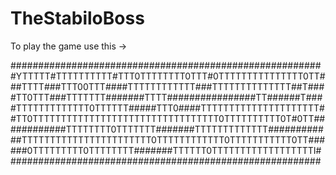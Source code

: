 # TheStabiloBoss

To play the game use this ->

########################################################
#YTTTTT#TTTTTTTTTT#TTT0TTTTTTTT0TTT#0TTTTTTTTTTTTTTT0TT#
##TTTT###TTT00TTT####TTTTTTTTTTTT###TTTTTTTTTTTTTT##T###
#TT0TTT###TTTTTTT#######TTTT################TT######T###
#TTTTTTTTTTTTT0TTTTTT#####TTT0####TTTTTTTTTTTTTTTTTTTTT#
#TT0TTTTTTTTTTTTTTTTTTTTTTTTTTTTTTTTT0TTTTTTTTTT0T#0TT##
##########TTTTTTTT0TTTTTTT#######TTTTTTTTTTTTT##########
##TTTTTTTTTTTTTTTTTTTTTTT0TTTTTTTTTTTT0TTTTTTTTTTT0TT###
###0TTTTTTTTT0TTTTTTTT#######TTTTTT0TTTTTTTTTTTTTTTTTTI#
########################################################
